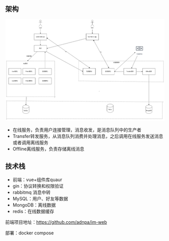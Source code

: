 

## 架构

<img src="./doc/image/架构图.png" style="zoom:50%;" />

* 在线服务，负责用户连接管理，消息收发，是消息队列中的生产者
* Transfer转发服务，从消息队列消费并处理消息，之后调用在线服务发送消息或者调用离线服务
* Offline离线服务，负责存储离线消息



## 技术栈

* 前端：vue+组件库quaur
* gin：协议转换和权限验证
* rabbitmq 消息中转
* MySQL：用户、好友等数据
* MongoDB：离线数据
* redis：在线数据缓存

前端项目地址：https://github.com/adnpa/im-web

部署：docker compose
